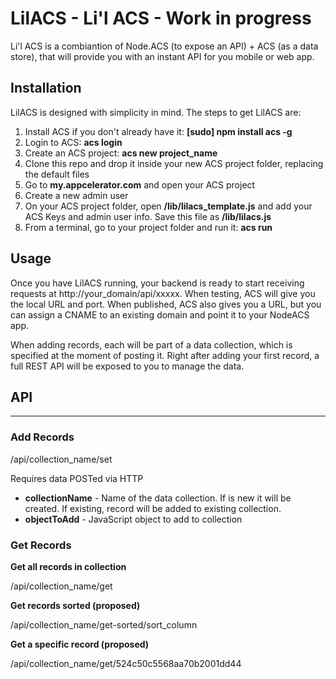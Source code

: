 # LilACS - Li'l ACS - Work in progress

Li'l ACS is a combiantion of Node.ACS (to expose an API) + ACS (as a data store), that will provide you with an instant API for you mobile or web app.

## Installation
LilACS is designed with simplicity in mind.  The steps to get LilACS are:

1. Install ACS if you don't already have it: **[sudo] npm install acs -g**
2. Login to ACS: **acs login**
3. Create an ACS project: **acs new project_name**
4. Clone this repo and drop it inside your new ACS project folder, replacing the default files
5. Go to **my.appcelerator.com** and open your ACS project
6. Create a new admin user
7. On your ACS project folder, open **/lib/lilacs_template.js** and add your ACS Keys and admin user info.  Save this file as **/lib/lilacs.js**
8. From a terminal, go to your project folder and run it: **acs run**


## Usage
Once you have LilACS running, your backend is ready to start receiving requests at http://your_domain/api/xxxxx.  When testing, ACS will give you the local URL and port.  When published, ACS also gives you a URL, but you can assign a CNAME to an existing domain and point it to your NodeACS app.  

When adding records, each will be part of a data collection, which is specified at the moment of posting it.  Right after adding your first record, a full REST API will be exposed to you to manage the data.

## API
---

### Add Records

/api/collection_name/set

Requires data POSTed via HTTP

* **collectionName** - Name of the data collection.  If is new it will be created.  If existing, record will be added to existing collection.
* **objectToAdd** - JavaScript object to add to collection


### Get Records

**Get all records in collection**

/api/collection_name/get

**Get records sorted (proposed)**

/api/collection_name/get-sorted/sort_column

**Get a specific record (proposed)**

/api/collection_name/get/524c50c5568aa70b2001dd44
